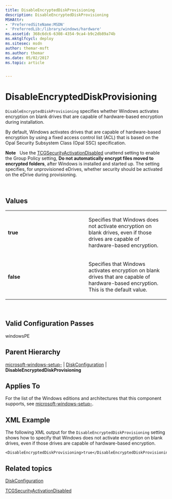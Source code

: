 ```yaml
---
title: DisableEncryptedDiskProvisioning
description: DisableEncryptedDiskProvisioning
MSHAttr:
- 'PreferredSiteName:MSDN'
- 'PreferredLib:/library/windows/hardware'
ms.assetid: 368c6dc6-6308-4354-9ca4-b9c2db89a74b
ms.mktglfcycl: deploy
ms.sitesec: msdn
author: themar-msft
ms.author: themar
ms.date: 05/02/2017
ms.topic: article


---
```


# DisableEncryptedDiskProvisioning


`DisableEncryptedDiskProvisioning` specifies whether Windows activates encryption on blank drives that are capable of hardware-based encryption during installation.

By default, Windows activates drives that are capable of hardware-based encryption by using a fixed access control list (ACL) that is based on the Opal Security Subsystem Class (Opal SSC) specification.

**Note**  
Use the [TCGSecurityActivationDisabled](microsoft-windows-enhancedstorage-adm-tcgsecurityactivationdisabled.md) unattend setting to enable the Group Policy setting, **Do not automatically encrypt files moved to encrypted folders**, after Windows is installed and started up. The setting specifies, for unprovisioned eDrives, whether security should be activated on the eDrive during provisioning.

 

## Values


<table>
<colgroup>
<col width="50%" />
<col width="50%" />
</colgroup>
<tbody>
<tr class="odd">
<td><p><strong>true</strong></p></td>
<td><p>Specifies that Windows does not activate encryption on blank drives, even if those drives are capable of hardware-based encryption.</p></td>
</tr>
<tr class="even">
<td><p><strong>false</strong></p></td>
<td><p>Specifies that Windows activates encryption on blank drives that are capable of hardware-based encryption. This is the default value.</p></td>
</tr>
</tbody>
</table>

 

## Valid Configuration Passes


windowsPE

## Parent Hierarchy


[microsoft-windows-setup-](microsoft-windows-setup.md) | [DiskConfiguration](microsoft-windows-setup-diskconfiguration.md) | **DisableEncryptedDiskProvisioning**

## Applies To


For the list of the Windows editions and architectures that this component supports, see [microsoft-windows-setup-](microsoft-windows-setup.md).

## XML Example


The following XML output for the `DisableEncryptedDiskProvisioning` setting shows how to specify that Windows does not activate encryption on blank drives, even if those drives are capable of hardware-based encryption.

```
<DisableEncryptedDiskProvisioning>true</DisableEncryptedDiskProvisioning>
```

## Related topics


[DiskConfiguration](microsoft-windows-setup-diskconfiguration.md)

[TCGSecurityActivationDisabled](microsoft-windows-enhancedstorage-adm-tcgsecurityactivationdisabled.md)

 

 







